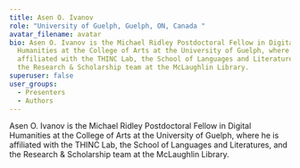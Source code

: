 ```yaml
---
title: Asen O. Ivanov
role: "University of Guelph, Guelph, ON, Canada "
avatar_filename: avatar
bio: Asen O. Ivanov is the Michael Ridley Postdoctoral Fellow in Digital
  Humanities at the College of Arts at the University of Guelph, where he is
  affiliated with the THINC Lab, the School of Languages and Literatures, and
  the Research & Scholarship team at the McLaughlin Library.
superuser: false
user_groups:
  - Presenters
  - Authors
---
```

Asen O. Ivanov is the Michael Ridley Postdoctoral Fellow in Digital Humanities at the College of Arts at the University of Guelph, where he is affiliated with the THINC Lab, the School of Languages and Literatures, and the Research & Scholarship team at the McLaughlin Library.